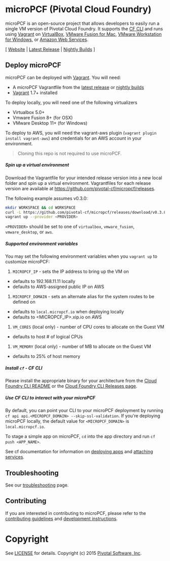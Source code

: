 # microPCF (Pivotal Cloud Foundry)

microPCF is an open-source project that allows developers to easily run a single VM version of Pivotal Cloud Foundry.  It supports the [CF CLI](https://github.com/cloudfoundry/cli) and runs using [Vagrant](https://www.vagrantup.com/) on [VirtualBox](https://www.virtualbox.org/), [VMware Fusion for Mac](https://www.vmware.com/products/fusion), [VMware Workstation for Windows](https://www.vmware.com/products/workstation), or [Amazon Web Services](http://aws.amazon.com/).

[ [Website](http://micropcf.io) | [Latest Release](https://github.com/pivotal-cf/micropcf/releases/latest) | [Nightly Builds](https://micropcf.s3.amazonaws.com/nightly/index.html) ]

## Deploy microPCF

microPCF can be deployed with [Vagrant](https://vagrantup.com/). You will need:

* A microPCF Vagrantfile from the [latest release](https://github.com/pivotal-cf/micropcf/releases/latest) or [nightly builds](https://micropcf.s3.amazonaws.com/nightly/index.html)
* [Vagrant](https://vagrantup.com/) 1.7+ installed

To deploy locally, you will need one of the following virtualizers
* Virtualbox 5.0+
* Vmware Fusion 8+ (for OSX)
* VMware Desktop 11+ (for Windows)

To deploy to AWS, you will need the vagrant-aws plugin (`vagrant plugin install vagrant-aws`) and credentials for an AWS account in your environment.

> Cloning this repo is not required to use microPCF.

##### Spin up a virtual environment

Download the Vagrantfile for your intended release version into a new local folder and spin up a virtual environment.
Vagrantfiles for each release version are available at https://github.com/pivotal-cf/micropcf/releases.

The following example assumes v0.3.0:

```bash
mkdir WORKSPACE && cd WORKSPACE
curl -L https://github.com/pivotal-cf/micropcf/releases/download/v0.3.0/Vagrantfile-v0.3.0.base -o Vagrantfile
vagrant up --provider <PROVIDER>
```
`<PROVIDER>` should be set to one of `virtualbox`, `vmware_fusion`, `vmware_desktop`, or `aws`.


##### Supported environment variables
You may set the following environment variables when you `vagrant up` to customize microPCF:

1. `MICROPCF_IP` - sets the IP address to bring up the VM on
  - defaults to 192.168.11.11 locally
  - defaults to AWS-assigned public IP on AWS
1. `MICROPCF_DOMAIN` - sets an alternate alias for the system routes to be defined on
  - defaults to `local.micropcf.io` when deploying locally
  - defaults to <MICROPCF_IP>.xip.io on AWS
1. `VM_CORES` (local only) - number of CPU cores to allocate on the Guest VM
  - defaults to host # of logical CPUs
1. `VM_MEMORY` (local only) - number of MB to allocate on the Guest VM 
  - defaults to 25% of host memory

##### Install `cf` - CF CLI

Please install the appropriate binary for your architecture from the [Cloud Foundry CLI README](https://github.com/cloudfoundry/cli#downloads) or the [Cloud Foundry CLI Releases page](https://github.com/cloudfoundry/cli/releases/latest).


##### Use CF CLI to interact with your microPCF

By default, you can point your CLI to your microPCF deployment by running `cf api api.<MICROPCF_DOMAIN> --skip-ssl-validation`. If you're deploying microPCF locally, the default value for `<MICROPCF_DOMAIN>` is `local.micropcf.io`.

To stage a simple app on microPCF, `cd` into the app directory and run `cf push <APP_NAME>`.

See cf documentation for information on [deploying apps](http://docs.cloudfoundry.org/devguide/deploy-apps/) and [attaching services](http://docs.cloudfoundry.org/devguide/services/).

## Troubleshooting

See our [troubleshooting](TROUBLESHOOTING.md) page.

## Contributing

If you are interested in contributing to microPCF, please refer to the [contributing guidelines](CONTRIBUTING.md) and [development instructions](DEVELOP.md).

# Copyright

See [LICENSE](LICENSE) for details.
Copyright (c) 2015 [Pivotal Software, Inc](http://www.pivotal.io/).

